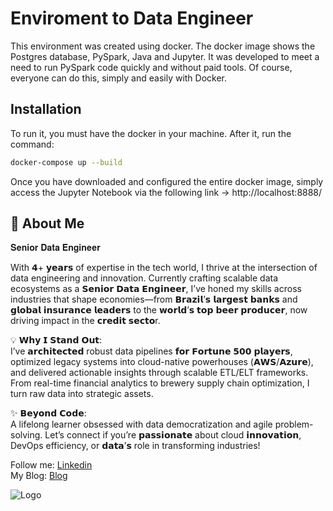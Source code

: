 
# Enviroment to Data Engineer


This environment was created using docker. The docker image shows the Postgres database, PySpark, Java and Jupyter. It was developed to meet a need to run PySpark code quickly and without paid tools. Of course, everyone can do this, simply and easily with Docker.

## Installation

To run it, you must have the docker in your machine. After it, run the command:

```bash
docker-compose up --build
```
Once you have downloaded and configured the entire docker image, simply access the Jupyter Notebook via the following link -> http://localhost:8888/
    
## 🚀 About Me
𝐒𝐞𝐧𝐢𝐨𝐫 𝐃𝐚𝐭𝐚 𝐄𝐧𝐠𝐢𝐧𝐞𝐞𝐫

With 𝟰+ 𝘆𝗲𝗮𝗿𝘀 of expertise in the tech world, I thrive at the intersection of data engineering and innovation. Currently crafting scalable data ecosystems as a 𝗦𝗲𝗻𝗶𝗼𝗿 𝗗𝗮𝘁𝗮 𝗘𝗻𝗴𝗶𝗻𝗲𝗲𝗿, I’ve honed my skills across industries that shape economies—from 𝗕𝗿𝗮𝘇𝗶𝗹’𝘀 𝗹𝗮𝗿𝗴𝗲𝘀𝘁 𝗯𝗮𝗻𝗸𝘀 and 𝗴𝗹𝗼𝗯𝗮𝗹 𝗶𝗻𝘀𝘂𝗿𝗮𝗻𝗰𝗲 𝗹𝗲𝗮𝗱𝗲𝗿𝘀 to the 𝘄𝗼𝗿𝗹𝗱’𝘀 𝘁𝗼𝗽 𝗯𝗲𝗲𝗿 𝗽𝗿𝗼𝗱𝘂𝗰𝗲𝗿, now driving impact in the 𝗰𝗿𝗲𝗱𝗶𝘁 𝘀𝗲𝗰𝘁𝗼r. 

💡 𝗪𝗵𝘆 𝗜 𝗦𝘁𝗮𝗻𝗱 𝗢𝘂𝘁: \
I’ve 𝗮𝗿𝗰𝗵𝗶𝘁𝗲𝗰𝘁𝗲𝗱 robust data pipelines 𝗳𝗼𝗿 𝗙𝗼𝗿𝘁𝘂𝗻𝗲 𝟱𝟬𝟬 𝗽𝗹𝗮𝘆𝗲𝗿𝘀, optimized legacy systems into cloud-native powerhouses (𝗔𝗪𝗦/𝗔𝘇𝘂𝗿𝗲), and delivered actionable insights through scalable ETL/ELT frameworks. From real-time financial analytics to brewery supply chain optimization, I turn raw data into strategic assets. 

✨ 𝗕𝗲𝘆𝗼𝗻𝗱 𝗖𝗼𝗱𝗲: \
A lifelong learner obsessed with data democratization and agile problem-solving. Let’s connect if you’re 𝗽𝗮𝘀𝘀𝗶𝗼𝗻𝗮𝘁𝗲 about cloud 𝗶𝗻𝗻𝗼𝘃𝗮𝘁𝗶𝗼𝗻, DevOps efficiency, or 𝗱𝗮𝘁𝗮’𝘀 role in transforming industries! 

Follow me: [Linkedin](https://www.linkedin.com/in/marllonzuc/) \
My Blog: [Blog](https://datatrends.me/)


![Logo](https://media.licdn.com/dms/image/v2/D4D03AQFf4qCIA-wO6g/profile-displayphoto-shrink_800_800/profile-displayphoto-shrink_800_800/0/1732277339432?e=1752710400&v=beta&t=qGKUqDQ3LmPt1oX8X2aLkOn6oxtUL4c9qzATB0tvCGg)

